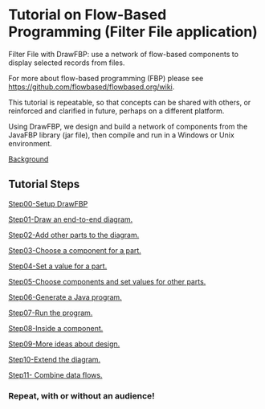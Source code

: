 # Tutorial on Flow-Based Programming (Filter File application)

Filter File with DrawFBP: use a network of flow-based components to display selected records from files.

For more about flow-based programming (FBP) please see https://github.com/flowbased/flowbased.org/wiki.

This tutorial is repeatable, so that concepts can be shared with others, or reinforced and clarified in future, perhaps on a different platform.

Using DrawFBP, we design and build a network of components from the JavaFBP library (jar file), then compile and run in a Windows or Unix environment.


[Background](Background.md) 

## Tutorial Steps

[Step00-Setup DrawFBP](Step00/)

[Step01-Draw an end-to-end diagram.](Step01/)

[Step02-Add other parts to the diagram.](Step02/)

[Step03-Choose a component for a part.](Step03/)

[Step04-Set a value for a part.](Step04/)

[Step05-Choose components and set values for other parts.](Step05/)

[Step06-Generate a Java program.](Step06/)

[Step07-Run the program.](Step07/)

[Step08-Inside a component.](Step08/)

[Step09-More ideas about design.](Step09/)

[Step10-Extend the diagram.](Step10/)

[Step11- Combine data flows.](Step11/)


### Repeat, with or without an audience! 

